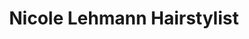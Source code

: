 ---
title: "Nicole Lehmann Hairstylist"
url: /albbruck/nicole-lehmann-hairstylist/
shop: Friseur
---